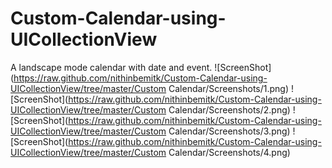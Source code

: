 # Custom-Calendar-using-UICollectionView
A landscape mode calendar with date and event.
![ScreenShot](https://raw.github.com/nithinbemitk/Custom-Calendar-using-UICollectionView/tree/master/Custom Calendar/Screenshots/1.png)
![ScreenShot](https://raw.github.com/nithinbemitk/Custom-Calendar-using-UICollectionView/tree/master/Custom Calendar/Screenshots/2.png)
![ScreenShot](https://raw.github.com/nithinbemitk/Custom-Calendar-using-UICollectionView/tree/master/Custom Calendar/Screenshots/3.png)
![ScreenShot](https://raw.github.com/nithinbemitk/Custom-Calendar-using-UICollectionView/tree/master/Custom Calendar/Screenshots/4.png)
